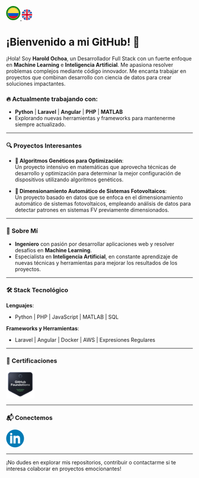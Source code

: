 <a href="README_ES.md">
    <img src="Images/colombia_selected.png" alt="Spanish" style="width: 3.3vw; max-width: 100%;border: 3px solid green; border-radius: 100%;">
</a>

<a href="README.md" >
    <img src="Images/english.png" alt="English" style="width: 3vw;">
</a>

# ¡Bienvenido a mi GitHub! 👋

¡Hola! Soy **Harold Ochoa**, un Desarrollador Full Stack con un fuerte enfoque en **Machine Learning** e **Inteligencia Artificial**. Me apasiona resolver problemas complejos mediante código innovador. Me encanta trabajar en proyectos que combinan desarrollo con ciencia de datos para crear soluciones impactantes.

### 🔥 Actualmente trabajando con:
- **Python** | **Laravel** | **Angular** | **PHP** | **MATLAB**  
- Explorando nuevas herramientas y frameworks para mantenerme siempre actualizado.

---

### 🔍 **Proyectos Interesantes**  
- **🧬 Algoritmos Genéticos para Optimización**:  
  Un proyecto intensivo en matemáticas que aprovecha técnicas de desarrollo y optimización para determinar la mejor configuración de dispositivos utilizando algoritmos genéticos.

- **🔆 Dimensionamiento Automático de Sistemas Fotovoltaicos**:  
  Un proyecto basado en datos que se enfoca en el dimensionamiento automático de sistemas fotovoltaicos, empleando análisis de datos para detectar patrones en sistemas FV previamente dimensionados.

---

### 💼 **Sobre Mí**
- **Ingeniero** con pasión por desarrollar aplicaciones web y resolver desafíos en **Machine Learning**.
- Especialista en **Inteligencia Artificial**, en constante aprendizaje de nuevas técnicas y herramientas para mejorar los resultados de los proyectos.
  
---

### 🛠️ **Stack Tecnológico**  
**Lenguajes**:  
- Python | PHP | JavaScript | MATLAB | SQL

**Frameworks y Herramientas**:  
- Laravel | Angular | Docker | AWS | Expresiones Regulares

---

### 📜 **Certificaciones**  
<a href="https://www.credly.com/badges/fe422938-d349-4627-b26f-33c088348fd0" rel="nofollow">
   <img src="Images/github_foundations.png" alt="GithubFoundations" width=15% height=15%>
</a>

---

### 📬 **Conectemos**  
[![LinkedIn](Images/LinkedIn.png)](https://www.linkedin.com/in/harold-oswaldo-ochoa-buitrago)

---

¡No dudes en explorar mis repositorios, contribuir o contactarme si te interesa colaborar en proyectos emocionantes!
